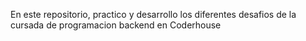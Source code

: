 En este repositorio, practico y desarrollo los diferentes desafios de la cursada de programacion backend en Coderhouse
